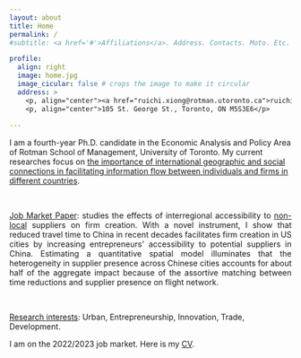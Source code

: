 ```yaml
---
layout: about
title: Home
permalink: /
#subtitle: <a href='#'>Affiliations</a>. Address. Contacts. Moto. Etc.

profile:
  align: right
  image: home.jpg
  image_cicular: false # crops the image to make it circular
  address: >
    <p, align="center"><a href="ruichi.xiong@rotman.utoronto.ca">ruichi.xiong@rotman.utoronto.ca</a> </p>
    <p, align="center">105 St. George St., Toronto, ON M5S3E6</p>
    
---
```


<p style="word-wrap: break-word">I am a fourth-year Ph.D. candidate in the Economic Analysis and Policy Area of Rotman School of Management, University of Toronto. My current researches focus on <ins>the importance of international geographic and social connections in facilitating information flow between individuals and firms in different countries</ins>.</p>

<p>&nbsp;</p>

<p style="text-align: justify"><ins>Job Market Paper</ins>: studies the effects of interregional accessibility to <ins>non-local</ins> suppliers on firm creation. With a novel instrument, I show that reduced travel time to China in recent decades facilitates firm creation in US cities by increasing entrepreneurs' accessibility to potential suppliers in China. Estimating a quantitative spatial model illuminates that the heterogeneity in supplier presence across Chinese cities accounts for about half of the aggregate impact because of the assortive matching between time reductions and supplier presence on flight network.</p>

<p>&nbsp;</p>

<ins>Research interests</ins>: Urban, Entrepreneurship, Innovation, Trade, Development.

I am on the 2022/2023 job market. Here is my <a href="{{ site.url }}/assets/pdf/cv.pdf" target="_blank">CV</a>.
